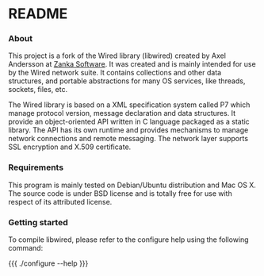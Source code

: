 # README

### About

This project is a fork of the Wired library (libwired) created by Axel Andersson at [Zanka Software](http://www.zankasoftware.com/wired/). It was created and is mainly intended for use by the Wired network suite. It contains collections and other data structures, and portable abstractions for many OS services, like threads, sockets, files, etc.

The Wired library is based on a XML specification system called P7 which manage protocol version, message declaration and data structures. It provide an object-oriented API written in C language packaged as a static library. The API has its own runtime and provides mechanisms to manage network connections and remote messaging. The network layer supports SSL encryption and X.509 certificate.

### Requirements

This program is mainly tested on Debian/Ubuntu distribution and Mac OS X. The source code is under BSD license and is totally free for use with respect of its attributed license. 

### Getting started

To compile libwired, please refer to the configure help using the following command:

{{{ ./configure --help }}}